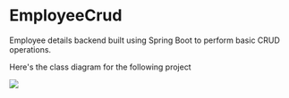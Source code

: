 # EmployeeCrud
Employee details backend built using Spring Boot to perform basic CRUD operations.

Here's the class diagram for the following project

<img src="employeeCrudClassDiagram.png">

